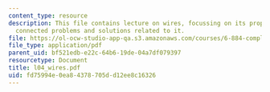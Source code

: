 ```yaml
---
content_type: resource
description: This file contains lecture on wires, focussing on its properties, inter
  connected problems and solutions related to it.
file: https://ol-ocw-studio-app-qa.s3.amazonaws.com/courses/6-884-complex-digital-systems-spring-2005/fd75994e0ea84378705dd12ee8c16326_l04_wires.pdf
file_type: application/pdf
parent_uid: bf521edb-e22c-64b6-19de-04a7df079397
resourcetype: Document
title: l04_wires.pdf
uid: fd75994e-0ea8-4378-705d-d12ee8c16326
---
```

